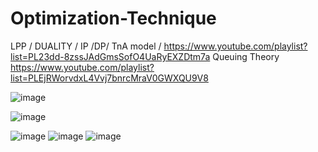 # Optimization-Technique
LPP / DUALITY / IP /DP/ TnA model / https://www.youtube.com/playlist?list=PL23dd-8zssJAdGmsSofO4UaRyEXZDtm7a
Queuing Theory https://www.youtube.com/playlist?list=PLEjRWorvdxL4Vvj7bnrcMraV0GWXQU9V8


![image](https://user-images.githubusercontent.com/59536110/201929408-54cc4b05-cfaf-4336-884c-953623f0f662.png)

![image](https://user-images.githubusercontent.com/59536110/201071216-e29b0158-e115-440d-8cd5-706f1a36b186.png)


![image](https://user-images.githubusercontent.com/59536110/200878549-cf107aae-f64e-4732-bf9f-a106a23250fe.png)
![image](https://user-images.githubusercontent.com/59536110/200878624-b7fe20a0-2d29-4522-9c88-3135ab21036a.png)
![image](https://user-images.githubusercontent.com/59536110/200878674-636e57d3-1cb0-46e0-bb4d-734009a3e62c.png)
